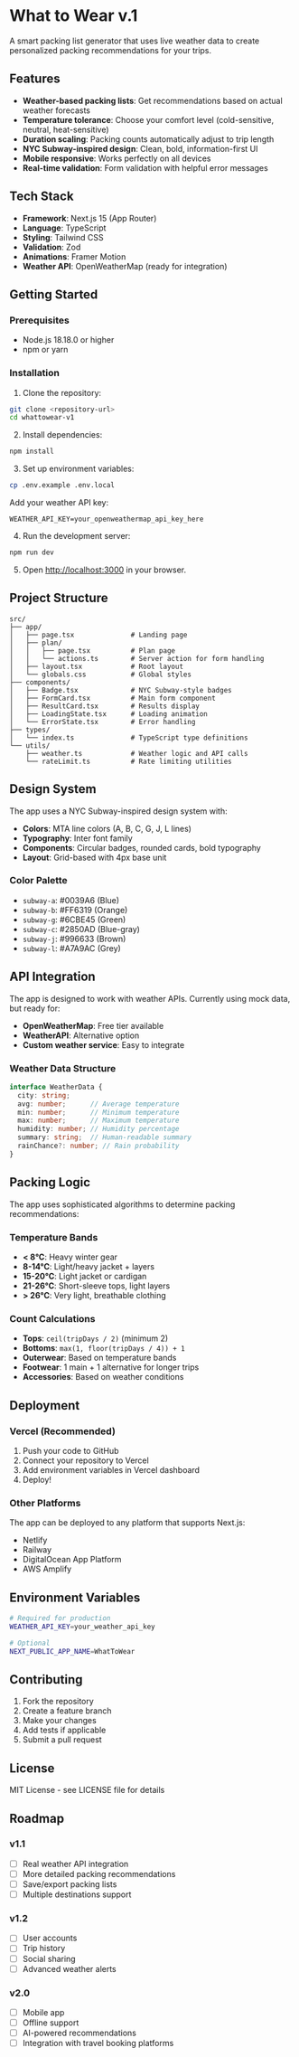 # What to Wear v.1

A smart packing list generator that uses live weather data to create personalized packing recommendations for your trips.

## Features

- **Weather-based packing lists**: Get recommendations based on actual weather forecasts
- **Temperature tolerance**: Choose your comfort level (cold-sensitive, neutral, heat-sensitive)
- **Duration scaling**: Packing counts automatically adjust to trip length
- **NYC Subway-inspired design**: Clean, bold, information-first UI
- **Mobile responsive**: Works perfectly on all devices
- **Real-time validation**: Form validation with helpful error messages

## Tech Stack

- **Framework**: Next.js 15 (App Router)
- **Language**: TypeScript
- **Styling**: Tailwind CSS
- **Validation**: Zod
- **Animations**: Framer Motion
- **Weather API**: OpenWeatherMap (ready for integration)

## Getting Started

### Prerequisites

- Node.js 18.18.0 or higher
- npm or yarn

### Installation

1. Clone the repository:
```bash
git clone <repository-url>
cd whattowear-v1
```

2. Install dependencies:
```bash
npm install
```

3. Set up environment variables:
```bash
cp .env.example .env.local
```

Add your weather API key:
```
WEATHER_API_KEY=your_openweathermap_api_key_here
```

4. Run the development server:
```bash
npm run dev
```

5. Open [http://localhost:3000](http://localhost:3000) in your browser.

## Project Structure

```
src/
├── app/
│   ├── page.tsx              # Landing page
│   ├── plan/
│   │   ├── page.tsx          # Plan page
│   │   └── actions.ts        # Server action for form handling
│   ├── layout.tsx            # Root layout
│   └── globals.css           # Global styles
├── components/
│   ├── Badge.tsx             # NYC Subway-style badges
│   ├── FormCard.tsx          # Main form component
│   ├── ResultCard.tsx        # Results display
│   ├── LoadingState.tsx      # Loading animation
│   └── ErrorState.tsx        # Error handling
├── types/
│   └── index.ts              # TypeScript type definitions
└── utils/
    ├── weather.ts            # Weather logic and API calls
    └── rateLimit.ts          # Rate limiting utilities
```

## Design System

The app uses a NYC Subway-inspired design system with:

- **Colors**: MTA line colors (A, B, C, G, J, L lines)
- **Typography**: Inter font family
- **Components**: Circular badges, rounded cards, bold typography
- **Layout**: Grid-based with 4px base unit

### Color Palette

- `subway-a`: #0039A6 (Blue)
- `subway-b`: #FF6319 (Orange)
- `subway-g`: #6CBE45 (Green)
- `subway-c`: #2850AD (Blue-gray)
- `subway-j`: #996633 (Brown)
- `subway-l`: #A7A9AC (Grey)

## API Integration

The app is designed to work with weather APIs. Currently using mock data, but ready for:

- **OpenWeatherMap**: Free tier available
- **WeatherAPI**: Alternative option
- **Custom weather service**: Easy to integrate

### Weather Data Structure

```typescript
interface WeatherData {
  city: string;
  avg: number;      // Average temperature
  min: number;      // Minimum temperature
  max: number;      // Maximum temperature
  humidity: number; // Humidity percentage
  summary: string;  // Human-readable summary
  rainChance?: number; // Rain probability
}
```

## Packing Logic

The app uses sophisticated algorithms to determine packing recommendations:

### Temperature Bands
- **< 8°C**: Heavy winter gear
- **8-14°C**: Light/heavy jacket + layers
- **15-20°C**: Light jacket or cardigan
- **21-26°C**: Short-sleeve tops, light layers
- **> 26°C**: Very light, breathable clothing

### Count Calculations
- **Tops**: `ceil(tripDays / 2)` (minimum 2)
- **Bottoms**: `max(1, floor(tripDays / 4)) + 1`
- **Outerwear**: Based on temperature bands
- **Footwear**: 1 main + 1 alternative for longer trips
- **Accessories**: Based on weather conditions

## Deployment

### Vercel (Recommended)

1. Push your code to GitHub
2. Connect your repository to Vercel
3. Add environment variables in Vercel dashboard
4. Deploy!

### Other Platforms

The app can be deployed to any platform that supports Next.js:
- Netlify
- Railway
- DigitalOcean App Platform
- AWS Amplify

## Environment Variables

```bash
# Required for production
WEATHER_API_KEY=your_weather_api_key

# Optional
NEXT_PUBLIC_APP_NAME=WhatToWear
```

## Contributing

1. Fork the repository
2. Create a feature branch
3. Make your changes
4. Add tests if applicable
5. Submit a pull request

## License

MIT License - see LICENSE file for details

## Roadmap

### v1.1
- [ ] Real weather API integration
- [ ] More detailed packing recommendations
- [ ] Save/export packing lists
- [ ] Multiple destinations support

### v1.2
- [ ] User accounts
- [ ] Trip history
- [ ] Social sharing
- [ ] Advanced weather alerts

### v2.0
- [ ] Mobile app
- [ ] Offline support
- [ ] AI-powered recommendations
- [ ] Integration with travel booking platforms
